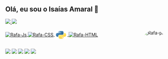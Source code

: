 ## Olá, eu sou o Isaías Amaral 👋

<div align="">
  <a href="https://github.com/isaias799">
  <img height="160em" src="https://github-readme-stats.vercel.app/api?username=isaias799&show_icons=true&theme=yami&include_all_commits=true&count_private=true"/>  
  <img height="140em" src="https://github-readme-stats.vercel.app/api/top-langs/?username=isaias799&layout=compact&langs_count=7&theme=yami"/> 
</div>
  <div style="display: inline_block"><br>
  <img align="center" alt="Rafa-Js" height="30" width="40" src="https://cdn.jsdelivr.net/gh/devicons/devicon/icons/vscode/vscode-original.svg" />
  <img align="center" alt="Rafa-CSS" height="30" width="40" src="https://cdn.jsdelivr.net/gh/devicons/devicon/icons/r/r-original.svg" />
  <img align="center" alt="Rafa-Python" height="30" width="40" src="https://raw.githubusercontent.com/devicons/devicon/master/icons/python/python-original.svg">
  <img align="center" alt="Rafa-HTML" height="30" width="40" src="https://cdn.jsdelivr.net/gh/devicons/devicon/icons/pytest/pytest-original.svg" />
  <img align="right" alt="Rafa-pic" height="150" style="border-radius:50px;"
 src="https://images.pexels.com/photos/2560337/pexels-photo-2560337.jpeg?auto=compress&cs=tinysrgb&w=1260&h=750&dpr=1">
</div>
  
  ##
  
<div> 
  <a href="https://www.youtube.com/channel/UCoY_bnbLRsvEwfz_LLgelvQ" target="_blank"><img src="https://img.shields.io/badge/YouTube-FF0000?style=for-the-badge&logo=youtube&logoColor=white" target="_blank"></a>
  <a href="https://instagram.com/isaias_araujo._?igshid=YmMyMTA2M2Y=" target="_blank"><img src="https://img.shields.io/badge/-Instagram-%23E4405F?style=for-the-badge&logo=instagram&logoColor=white" target="_blank"></a>
 <a href="https://discord.com/channels/1051842147474747482/1051842148036788256" target="_blank"><img src="https://img.shields.io/badge/Discord-7289DA?style=for-the-badge&logo=discord&logoColor=white" target="_blank"></a> 
  <a href = "mailto:isaiahmarinebiologist@gmail.com"><img src="https://img.shields.io/badge/-Gmail-%23333?style=for-the-badge&logo=gmail&logoColor=white" target="_blank"></a>
  <a href="https://www.linkedin.com/in/isaias-amaral-silva-1164a225a/" target="_blank"><img src="https://img.shields.io/badge/-LinkedIn-%230077B5?style=for-the-badge&logo=linkedin&logoColor=white" target="_blank"></a> 
  
</div>
